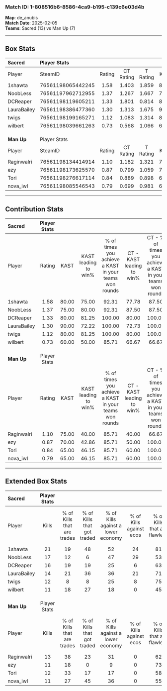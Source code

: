 ### Match ID: 1-808516b6-8586-4ca9-b195-c139c6e03d4b  
**Map**: de_anubis  
**Match Date**: 2025-02-05  
**Teams**: Sacred (13) vs Man Up (7)  

---  

## Box Stats  

| **Sacred**  | Player Stats      |        |           |          |       |       |       |         |        |      |     |
| :- | :- | :-: | :-: | :-: | :-: | :-: | :-: | :-: | :-: | :-: | :-: |
| Player      | SteamID           | Rating | CT Rating | T Rating | KAST  |  ADR  | Kills | Assists | Deaths | K/D  | HS% |
| 1shawta     | 76561198065442245 |  1.58  |   1.403   |  1.859   | 80.00 | 104.5 |  21   |    3    |   12   | 1.75 | 61  |
| NoobLess    | 76561197962712955 |  1.37  |   1.267   |  1.667   | 75.00 | 102.1 |  17   |   10    |   13   | 1.31 | 29  |
| DCReaper    | 76561198119605211 |  1.33  |   1.801   |  0.814   | 80.00 | 75.3  |  16   |    3    |   10   | 1.60 | 12  |
| LauraBailey | 76561198386477360 |  1.30  |   1.313   |  1.675   | 90.00 | 77.4  |  14   |    9    |   12   | 1.17 | 50  |
| twigs       | 76561198199165271 |  1.12  |   1.083   |  1.314   | 80.00 | 69.1  |  12   |    6    |   11   | 1.09 | 50  |
| wilbert     | 76561198039661263 |  0.73  |   0.568   |  1.066   | 60.00 | 49.4  |  11   |    0    |   15   | 0.73 | 54  |
|             |                   |        |           |          |       |       |       |         |        |      |     |
|             |                   |        |           |          |       |       |       |         |        |      |     |
|             |                   |        |           |          |       |       |       |         |        |      |     |
| **Man Up**  | Player Stats      |        |           |          |       |       |       |         |        |      |     |
| Player      | SteamID           | Rating | CT Rating | T Rating | KAST  |  ADR  | Kills | Assists | Deaths | K/D  | HS% |
| Raginwalri  | 76561198134414914 |  1.10  |   1.182   |  1.321   | 75.00 | 93.6  |  13   |   11    |   16   | 0.81 | 53  |
| ezy         | 76561198173625570 |  0.87  |   0.799   |  1.059   | 70.00 | 71.1  |  11   |    5    |   16   | 0.69 | 45  |
| Tori        | 76561198276617114 |  0.84  |   0.889   |  0.898   | 65.00 | 56.4  |  12   |    6    |   16   | 0.75 | 50  |
| nova_iwl    | 76561198085546543 |  0.79  |   0.699   |  0.981   | 65.00 | 66.8  |  11   |    3    |   17   | 0.65 | 63  |
---  

## Contribution Stats  

| **Sacred**  | Player Stats |       |                      |                                                        |                           |                                                             |                          |                                                            |
| :- | :-: | :-: | :-: | :-: | :-: | :-: | :-: | :-: |
| Player      |    Rating    | KAST  | KAST leading to win% | % of times you achieve a KAST in your teams won rounds | CT - KAST leading to win% | CT - % of times you achieve a KAST in your teams won rounds | T - KAST leading to win% | T - % of times you achieve a KAST in your teams won rounds |
| 1shawta     |     1.58     | 80.00 |        75.00         |                         92.31                          |           77.78           |                            87.50                            |          71.43           |                           100.00                           |
| NoobLess    |     1.37     | 75.00 |        80.00         |                         92.31                          |           87.50           |                            87.50                            |          71.43           |                           100.00                           |
| DCReaper    |     1.33     | 80.00 |        81.25         |                         100.00                         |           80.00           |                           100.00                            |          83.33           |                           100.00                           |
| LauraBailey |     1.30     | 90.00 |        72.22         |                         100.00                         |           72.73           |                           100.00                            |          71.43           |                           100.00                           |
| twigs       |     1.12     | 80.00 |        81.25         |                         100.00                         |           80.00           |                           100.00                            |          83.33           |                           100.00                           |
| wilbert     |     0.73     | 60.00 |        50.00         |                         85.71                          |           66.67           |                            66.67                            |          44.44           |                           100.00                           |
|             |              |       |                      |                                                        |                           |                                                             |                          |                                                            |
|             |              |       |                      |                                                        |                           |                                                             |                          |                                                            |
|             |              |       |                      |                                                        |                           |                                                             |                          |                                                            |
| **Man Up**  | Player Stats |       |                      |                                                        |                           |                                                             |                          |                                                            |
| Player      |    Rating    | KAST  | KAST leading to win% | % of times you achieve a KAST in your teams won rounds | CT - KAST leading to win% | CT - % of times you achieve a KAST in your teams won rounds | T - KAST leading to win% | T - % of times you achieve a KAST in your teams won rounds |
| Raginwalri  |     1.10     | 75.00 |        40.00         |                         85.71                          |           40.00           |                            66.67                            |          40.00           |                           100.00                           |
| ezy         |     0.87     | 70.00 |        42.86         |                         85.71                          |           50.00           |                           100.00                            |          37.50           |                           75.00                            |
| Tori        |     0.84     | 65.00 |        46.15         |                         85.71                          |           60.00           |                           100.00                            |          37.50           |                           75.00                            |
| nova_iwl    |     0.79     | 65.00 |        46.15         |                         85.71                          |           60.00           |                           100.00                            |          37.50           |                           75.00                            |
---  

## Extended Box Stats  

| **Sacred**  | Player Stats |                            |                            |                                    |                         |                              |                                 |        |                             |                                     |                          |                               |                            |
| :- | :-: | :-: | :-: | :-: | :-: | :-: | :-: | :-: | :-: | :-: | :-: | :-: | :-: |
| Player      |    Kills     | % of Kills that are trades | % of Kills that got traded | % of Kills against a lower economy | % of Kills against ecos | % of Kills that are flawless | % of Kills that are close duels | Deaths | % of Deaths that get traded | % of Deaths against a lower economy | % of Deaths against ecos | % of Deaths that are flawless | % of Deaths that are close |
| 1shawta     |      21      |             19             |             48             |                 52                 |           24            |              81              |                5                |   12   |              0              |                 25                  |            8             |              75               |             8              |
| NoobLess    |      17      |             12             |             6              |                 47                 |           29            |              53              |               18                |   13   |             15              |                 38                  |            8             |              62               |             8              |
| DCReaper    |      16      |             19             |             19             |                 25                 |            6            |              63              |                0                |   10   |             30              |                 30                  |            0             |              70               |             10             |
| LauraBailey |      14      |             21             |             36             |                 36                 |           21            |              71              |                0                |   12   |             50              |                 33                  |            8             |              33               |             17             |
| twigs       |      12      |             8              |             8              |                 25                 |            8            |              75              |                8                |   11   |             18              |                 36                  |            9             |              55               |             9              |
| wilbert     |      11      |             18             |             27             |                 18                 |            0            |              45              |               18                |   15   |             40              |                  7                  |            0             |              80               |             0              |
|             |              |                            |                            |                                    |                         |                              |                                 |        |                             |                                     |                          |                               |                            |
|             |              |                            |                            |                                    |                         |                              |                                 |        |                             |                                     |                          |                               |                            |
|             |              |                            |                            |                                    |                         |                              |                                 |        |                             |                                     |                          |                               |                            |
| **Man Up**  | Player Stats |                            |                            |                                    |                         |                              |                                 |        |                             |                                     |                          |                               |                            |
| Player      |    Kills     | % of Kills that are trades | % of Kills that got traded | % of Kills against a lower economy | % of Kills against ecos | % of Kills that are flawless | % of Kills that are close duels | Deaths | % of Deaths that get traded | % of Deaths against a lower economy | % of Deaths against ecos | % of Deaths that are flawless | % of Deaths that are close |
| Raginwalri  |      13      |             38             |             23             |                 31                 |            0            |              62              |                8                |   16   |             38              |                  6                  |            0             |              56               |             19             |
| ezy         |      11      |             18             |             0              |                 9                  |            0            |              73              |                0                |   16   |             19              |                  6                  |            0             |              56               |             13             |
| Tori        |      12      |             33             |             17             |                 17                 |            0            |              58              |                8                |   16   |             13              |                  6                  |            0             |              88               |             0              |
| nova_iwl    |      11      |             27             |             45             |                 36                 |            0            |              55              |               18                |   17   |             18              |                  6                  |            0             |              71               |             0              |
